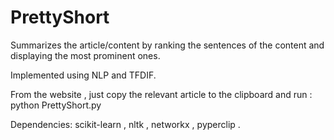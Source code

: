 # PrettyShort
Summarizes the article/content by ranking the sentences of the content and displaying the most prominent ones. 

Implemented using NLP and TFDIF.

From the website , just copy the relevant article to the clipboard and run :
python PrettyShort.py

Dependencies:
scikit-learn ,
nltk ,
networkx ,
pyperclip .
